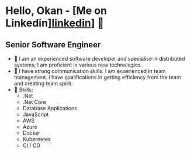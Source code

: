 # Hello, Okan - [Me on Linkedin][linkedin](https://www.linkedin.com/in/okanyurt/)] 👋

## Senior Software Engineer

- 🔭 I am an experienced software developer and specialise in distributed systems; I am proficient in various new technologies.
- 🌱 I have strong communication skills. I am experienced in team management. I have qualifications in getting efficiency from the team and creating team spirit.
- 💼 Skills:
  - .Net
  - .Net Core
  - Database Applications
  - JavaScript
  - AWS
  - Azure
  - Docker
  - Kubernetes
  - CI / CD
<!--
**okanyurt/okanyurt** is a ✨ _special_ ✨ repository because its `README.md` (this file) appears on your GitHub profile.

Here are some ideas to get you started:

- 🔭 I’m currently working on ...
- 🌱 I’m currently learning ...
- 👯 I’m looking to collaborate on ...
- 🤔 I’m looking for help with ...
- 💬 Ask me about ...
- 📫 How to reach me: ...
- 😄 Pronouns: ...
- ⚡ Fun fact: ...
-->
